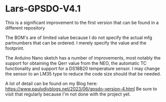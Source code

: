 # Lars-GPSDO-V4.1
This is a significant improvement to the first version that can be found in a different repository

The BOM's are of limited value because I do not specify the actual mfg partnumbers that can be ordered. I merely specify the value and the footprint.

The Arduino Nano sketch has a number of improvements, most notably the support for obtaining the Qerr value from the NEO, the automatic TC functionality and support for a DS18B20 temperature sensor.
I may change the sensor to an LM35 type to reduce the code size should that be needed.

A lot of detail can be found on my Blog here: https://www.paulvdiyblogs.net/2023/06/gpsdo-version-4.html
Be sure to visit that regularly because I'm not done with the project yet.

